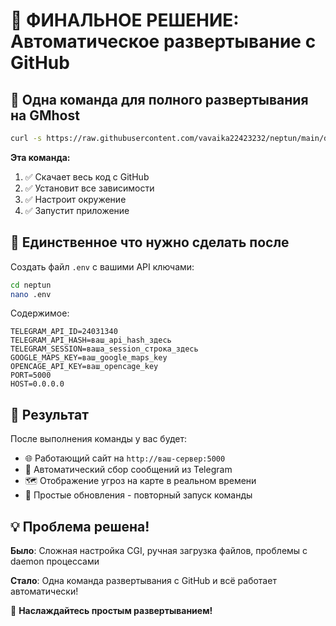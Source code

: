 # 🎉 ФИНАЛЬНОЕ РЕШЕНИЕ: Автоматическое развертывание с GitHub

## 🚀 Одна команда для полного развертывания на GMhost

```bash
curl -s https://raw.githubusercontent.com/vavaika22423232/neptun/main/deploy_auto.sh | bash
```

**Эта команда:**
1. ✅ Скачает весь код с GitHub
2. ✅ Установит все зависимости  
3. ✅ Настроит окружение
4. ✅ Запустит приложение

## 📝 Единственное что нужно сделать после

Создать файл `.env` с вашими API ключами:

```bash
cd neptun
nano .env
```

Содержимое:
```env
TELEGRAM_API_ID=24031340
TELEGRAM_API_HASH=ваш_api_hash_здесь
TELEGRAM_SESSION=ваша_session_строка_здесь
GOOGLE_MAPS_KEY=ваш_google_maps_key
OPENCAGE_API_KEY=ваш_opencage_key
PORT=5000
HOST=0.0.0.0
```

## 🎯 Результат

После выполнения команды у вас будет:
- 🌐 Работающий сайт на `http://ваш-сервер:5000`
- 📱 Автоматический сбор сообщений из Telegram
- 🗺️ Отображение угроз на карте в реальном времени
- 🔄 Простые обновления - повторный запуск команды

## 💡 Проблема решена!

**Было**: Сложная настройка CGI, ручная загрузка файлов, проблемы с daemon процессами

**Стало**: Одна команда развертывания с GitHub и всё работает автоматически!

🚀 **Наслаждайтесь простым развертыванием!**
